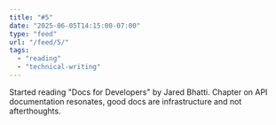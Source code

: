 ```yaml
---
title: "#5"
date: "2025-06-05T14:15:00-07:00"
type: "feed"
url: "/feed/5/"
tags:
  - "reading"
  - "technical-writing"
---
```


Started reading "Docs for Developers" by Jared Bhatti. Chapter on API documentation resonates, good docs are infrastructure and not afterthoughts.
